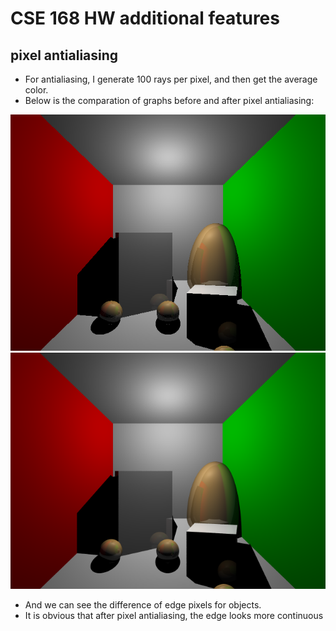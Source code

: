 # CSE 168 HW additional features
## pixel antialiasing
- For antialiasing, I generate 100 rays per pixel, and then get the average color.
- Below is the comparation of graphs before and after pixel antialiasing:

![Image](scene6.png)
![Image](scene6_after_pixel_antialiasing.png)


- And we can see the difference of edge pixels for objects.
- It is obvious that after pixel antialiasing, the edge looks more continuous
